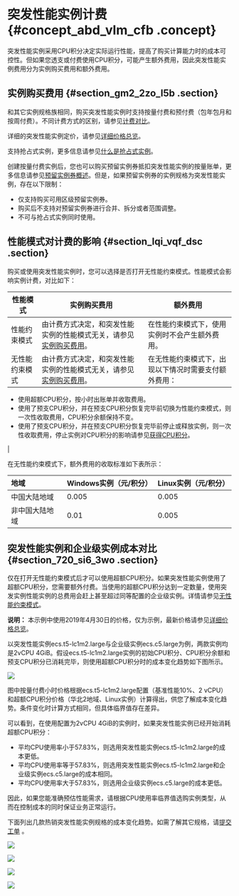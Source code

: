 # 突发性能实例计费 {#concept_abd_vlm_cfb .concept}

突发性能实例采用CPU积分决定实际运行性能，提高了购买计算能力时的成本可控性。但如果您透支或付费使用CPU积分，可能产生额外费用，因此突发性能实例费用分为实例购买费用和额外费用。

## 实例购买费用 {#section_gm2_2zo_l5b .section}

和其它实例规格族相同，购买突发性能实例时支持按量付费和预付费（包年包月和按周付费）。不同计费方式的区别，请参见[计费对比](../../../../cn.zh-CN/产品定价/计费对比.md#)。

详细的突发性能实例定价，请参见[详细价格总览](https://www.aliyun.com/price/product#/ecs/detail)。

支持抢占式实例，更多信息请参见[什么是抢占式实例](cn.zh-CN/实例/选择实例购买方式/抢占式实例/什么是抢占式实例.md#)。

创建按量付费实例后，您也可以购买预留实例券抵扣突发性能实例的按量账单，更多信息请参见[预留实例券概述](cn.zh-CN/实例/选择实例购买方式/预留实例券/预留实例券概述.md#)。但是，如果预留实例券的实例规格为突发性能实例，存在以下限制：

-   仅支持购买可用区级预留实例券。
-   购买后不支持对预留实例券进行合并、拆分或者范围调整。
-   不可与抢占式实例同时使用。

## 性能模式对计费的影响 {#section_lqi_vqf_dsc .section}

购买或使用突发性能实例时，您可以选择是否打开无性能约束模式。性能模式会影响实例计费，对比如下：

|性能模式|实例购买费用|额外费用|
|----|------|----|
|性能约束模式|由计费方式决定，和突发性能实例的性能模式无关，请参见[实例购买费用](#section_gm2_2zo_l5b)。|在性能约束模式下，使用实例时不会产生额外费用。|
|无性能约束模式|由计费方式决定，和突发性能实例的性能模式无关，请参见[实例购买费用](#section_gm2_2zo_l5b)。| 在无性能约束模式下，出现以下情况时需要支付额外费用：

-   使用超额CPU积分，按小时出账单并收取费用。
-   使用了预支CPU积分，并在预支CPU积分恢复完毕前切换为性能约束模式，则一次性收取费用，CPU积分余额保持不变。
-   使用了预支CPU积分，并在预支CPU积分恢复完毕前停止或释放实例，则一次性收取费用，停止实例对CPU积分的影响请参见[获得CPU积分](cn.zh-CN/实例/选择实例规格/突发型/什么是突发性能实例.md#section_h4n_jgr_6b4)。

 |

在无性能约束模式下，额外费用的收取标准如下表所示：

|地域|Windows实例（元/积分）|Linux实例（元/积分）|
|:-|:--------------|:------------|
|中国大陆地域|0.005|0.005|
|非中国大陆地域|0.01|0.005|

## 突发性能实例和企业级实例成本对比 {#section_720_si6_3wo .section}

仅在打开无性能约束模式后才可以使用超额CPU积分。如果突发性能实例使用了超额CPU积分，您需要额外付费。当使用的超额CPU积分达到一定数量，使用突发实例性能实例的总费用会赶上甚至超过同等配置的企业级实例。详情请参见[无性能约束模式](cn.zh-CN/实例/选择实例规格/突发型/什么是突发性能实例.md#section_i6c_2kn_y5s)。

**说明：** 本示例中使用2019年4月30日的价格，仅为示例，最新价格请参见[详细价格总览](https://www.aliyun.com/price/product#/ecs/detail)。

以突发性能实例ecs.t5-lc1m2.large与企业级实例ecs.c5.large为例，两款实例均是2vCPU 4GiB。假设ecs.t5-lc1m2.large实例的初始CPU积分、CPU积分余额和预支CPU积分已消耗完毕，则使用超额CPU积分时的成本变化趋势如下图所示。

![](http://static-aliyun-doc.oss-cn-hangzhou.aliyuncs.com/assets/img/161269/155927152146093_zh-CN.png)

图中按量付费小时价格根据ecs.t5-lc1m2.large配置（基准性能10%、2 vCPU）和超额CPU积分价格（华北2地域、Linux实例）计算得出，供您了解成本变化趋势。条件变化时计算方式相同，但具体临界值存在差异。

可以看到，在使用配置为2vCPU 4GiB的实例时，如果突发性能实例已经开始消耗超额CPU积分：

-   平均CPU使用率小于57.83%，则选用突发性能实例ecs.t5-lc1m2.large的成本更低。
-   平均CPU使用率等于57.83%，则选用突发性能实例ecs.t5-lc1m2.large和企业级实例ecs.c5.large的成本相同。
-   平均CPU使用率大于57.83%，则选用企业级实例ecs.c5.large的成本更低。

因此，如果您能准确预估性能需求，请根据CPU使用率临界值选购实例类型，从而在控制成本的同时保证业务正常运行。

下面列出几款热销突发性能实例规格的成本变化趋势。如需了解其它规格，请[提交工单](https://selfservice.console.aliyun.com/ticket/createIndex) 。

![](http://static-aliyun-doc.oss-cn-hangzhou.aliyuncs.com/assets/img/161269/155927152145519_zh-CN.png)

![](http://static-aliyun-doc.oss-cn-hangzhou.aliyuncs.com/assets/img/161269/155927152146092_zh-CN.png)

![](http://static-aliyun-doc.oss-cn-hangzhou.aliyuncs.com/assets/img/161269/155927152146095_zh-CN.png)

![](http://static-aliyun-doc.oss-cn-hangzhou.aliyuncs.com/assets/img/161269/155927152146096_zh-CN.png)

